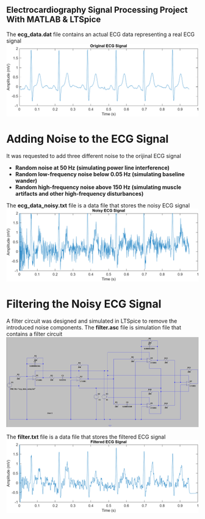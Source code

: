 ## Electrocardiography Signal Processing Project With MATLAB & LTSpice
   The **ecg_data.dat** file contains an actual ECG data representing a real ECG signal
   ![Original ECG Signal](original_ecg_signal.png)

   # Adding Noise to the ECG Signal
   It was requested to add three different noise to the orijinal ECG signal
   - **Random noise at 50 Hz (simulating power line interference)**
   - **Random low-frequency noise below 0.05 Hz (simulating baseline wander)**
   - **Random high-frequency noise above 150 Hz (simulating muscle artifacts and other high-frequency disturbances)**

   The **ecg_data_noisy.txt** file is a data file that stores the noisy ECG signal
   ![Noisy ECG Signal](noisy_ecg_signal.png)

   # Filtering the Noisy ECG Signal
   A filter circuit was designed and simulated in LTSpice to remove the introduced noise components. The **filter.asc** file is simulation file that contains a filter circuit
   ![Filter Circuit](filter_circuit.png)

   The **filter.txt** file is a data file that stores the filtered ECG signal
   ![Filtered ECG Signal](filtered_ecg_signal.png)